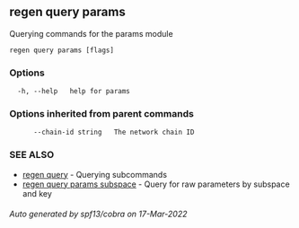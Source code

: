 ## regen query params

Querying commands for the params module

```
regen query params [flags]
```

### Options

```
  -h, --help   help for params
```

### Options inherited from parent commands

```
      --chain-id string   The network chain ID
```

### SEE ALSO

* [regen query](regen_query.md)	 - Querying subcommands
* [regen query params subspace](regen_query_params_subspace.md)	 - Query for raw parameters by subspace and key

###### Auto generated by spf13/cobra on 17-Mar-2022

